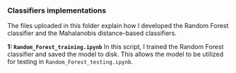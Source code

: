 ### Classifiers implementations

The files uploaded in this folder explain how I developed the Random Forest classifier and the Mahalanobis distance-based classifiers.

**1: `Random_Forest_training.ipynb`**
In this script, I trained the Random Forest classifier and saved the model to disk. This allows the model to be utilized for testing in `Random_Forest_testing.ipynb`.
